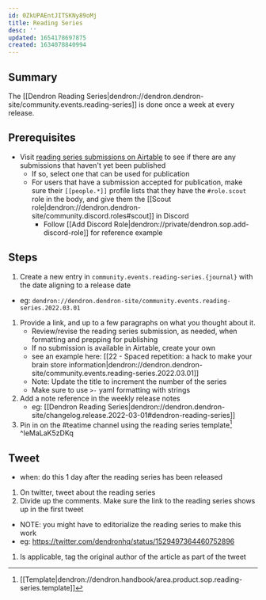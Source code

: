 ```yaml
---
id: 0ZkUPAEntJITSKNy89oMj
title: Reading Series
desc: ''
updated: 1654178697875
created: 1634078840994
---
```


## Summary
<!-- What is this SOP about -->

The [[Dendron Reading Series|dendron://dendron.dendron-site/community.events.reading-series]] is done once a week at every release.

## Prerequisites

- Visit [reading series submissions on Airtable](https://airtable.com/appv7r4uhFzqTvj5m/tbl9oZ3f3910235Rp/viw7a0MFendhdXcf1?blocks=bipXOxR92mxbuEA6v) to see if there are any submissions that haven't yet been published
  - If so, select one that can be used for publication
  - For users that have a submission accepted for publication, make sure their `[[people.*]]` profile lists that they have the `#role.scout` role in the body, and give them the [[Scout role|dendron://dendron.dendron-site/community.discord.roles#scout]] in Discord
    - Follow [[Add Discord Role|dendron://private/dendron.sop.add-discord-role]] for reference example

## Steps

1. Create a new entry in `community.events.reading-series.{journal}` with the date aligning to a release date
  - eg: `dendron://dendron.dendron-site/community.events.reading-series.2022.03.01`
1. Provide a link, and up to a few paragraphs on what you thought about it.
    - Review/revise the reading series submission, as needed, when formatting and prepping for publishing
    - If no submission is available in Airtable, create your own
    - see an example here: [[22 - Spaced repetition: a hack to make your brain store information|dendron://dendron.dendron-site/community.events.reading-series.2022.03.01]]
    - Note: Update the title to increment the number of the series
    - Make sure to use `>-` yaml formatting with strings
1. Add a note reference in the weekly release notes
    - eg: [[Dendron Reading Series|dendron://dendron.dendron-site/changelog.release.2022-03-01#dendron-reading-series]]
1. Pin in on the #teatime channel using the reading series template[^1] ^IeMaLaK5zDKq

## Tweet
- when: do this 1 day after the reading series has been released

1. On twitter, tweet about the reading series
1. Divide up the comments. Make sure the link to the reading series shows up in the first tweet
  - NOTE: you might have to editorialize the reading series to make this work
  - eg: https://twitter.com/dendronhq/status/1529497364460752896
1. Is applicable, tag the original author of the article as part of the tweet


<!-- Templates -->
[^1]: [[Template|dendron://dendron.handbook/area.product.sop.reading-series.template]]
